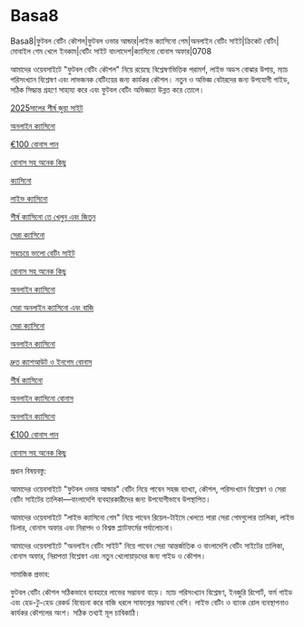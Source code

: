 # Basa8

Basa8|ফুটবল বেটিং কৌশল|ফুটবল ওভার আন্ডার|লাইভ ক্যাসিনো গেম|অনলাইন বেটিং সাইট|ক্রিকেট বেটিং|মোবাইল গেম খেলে ইনকাম|বেটিং সাইট বাংলাদেশ|ক্যাসিনো বোনাস অফার|0708

আমাদের ওয়েবসাইটে "ফুটবল বেটিং কৌশল" নিয়ে রয়েছে বিশ্লেষণভিত্তিক পরামর্শ, লাইভ অডস বোঝার উপায়, ম্যাচ পরিসংখ্যান বিশ্লেষণ এবং লাভজনক বেটিংয়ের জন্য কার্যকর কৌশল। নতুন ও অভিজ্ঞ বেটারদের জন্য উপযোগী গাইড, সঠিক সিদ্ধান্ত গ্রহণে সাহায্য করে এবং ফুটবল বেটিং অভিজ্ঞতা উন্নত করে তোলে।

<a href="https://basa8now.com/">2025সালের শীর্ষ জুয়া সাইট</a>

<a href="https://basa8now.net/">অনলাইন ক্যাসিনো </a>

<a href="https://basa8pro.com/">€100 বোনাস পান</a>

<a href="https://basa8pro.net/">বোনাস সহ অনেক কিছু</a>

<a href="https://basa8live.com/">ক্যাসিনো</a>

<a href="https://basa8live.net/">লাইভ ক্যাসিনো</a>

<a href="https://basa8us.net/">শীর্ষ ক্যাসিনো তে খেলুন এবং জিতুন</a>

<a href="https://basa8vip.com/">সেরা ক্যাসিনো</a>

<a href="https://basa8us.com/">সবচেয়ে ভালো বেটিং সাইট</a>

<a href="https://basa8pro.net/">বোনাস সহ অনেক কিছু</a>

<a href="https://basa8hub.com/">অনলাইন ক্যাসিনো</a>

<a href="https://basa8hub.net/">সেরা অনলাইন ক্যাসিনো এবং বাজি</a>

<a href="https://basa8vip.com/">সেরা ক্যাসিনো</a>

<a href="https://basa8sx.com/">অনলাইন ক্যাসিনো</a>

<a href="https://basa8sx.net/">দ্রুত ক্যাশআউট ও ইনগেম বোনাস</a>

<a href="https://basa8wap.net/">শীর্ষ ক্যাসিনো</a>

<a href="https://basa8wap.com/">অনলাইন ক্যাসিনো বোনাস</a>

<a href="https://basa8now.net/">অনলাইন ক্যাসিনো </a>

<a href="https://basa8pro.com/">€100 বোনাস পান</a>

<a href="https://basa8pro.net/">বোনাস সহ অনেক কিছু</a>

প্রধান বিষয়বস্তু:

আমাদের ওয়েবসাইটে "ফুটবল ওভার আন্ডার" বেটিং নিয়ে পাবেন সহজ ব্যাখ্যা, কৌশল, পরিসংখ্যান বিশ্লেষণ ও সেরা বেটিং সাইটের তালিকা—বাংলাদেশি ব্যবহারকারীদের জন্য উপযোগীভাবে উপস্থাপিত।

আমাদের ওয়েবসাইটে "লাইভ ক্যাসিনো গেম" নিয়ে পাবেন রিয়েল-টাইমে খেলতে পারা সেরা গেমগুলোর তালিকা, লাইভ ডিলার, বোনাস অফার এবং নিরাপদ ও বিশ্বস্ত প্ল্যাটফর্মের পর্যালোচনা।

আমাদের ওয়েবসাইটে "অনলাইন বেটিং সাইট" নিয়ে পাবেন সেরা আন্তর্জাতিক ও বাংলাদেশি বেটিং সাইটের তালিকা, বোনাস অফার, নিরাপত্তা বিশ্লেষণ এবং নতুন খেলোয়াড়দের জন্য গাইড ও কৌশল।

সামাজিক প্রভাব:

ফুটবল বেটিং কৌশল সঠিকভাবে ব্যবহারে লাভের সম্ভাবনা বাড়ে। ম্যাচ পরিসংখ্যান বিশ্লেষণ, ইনজুরি রিপোর্ট, ফর্ম গাইড এবং হেড-টু-হেড রেকর্ড বিবেচনা করে বাজি ধরলে সাফল্যের সম্ভাবনা বেশি। লাইভ বেটিং ও ব্যাংক রোল ব্যবস্থাপনাও কার্যকর কৌশলের অংশ। সঠিক তথ্যই মূল চাবিকাঠি।
